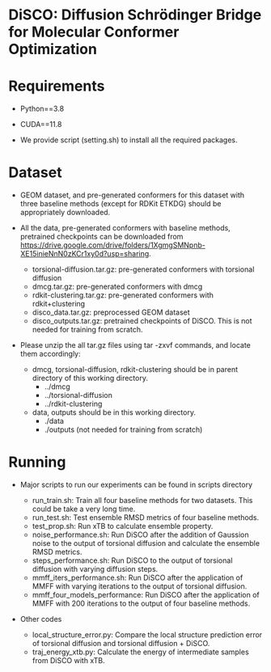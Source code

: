 # DiSCO: Diffusion Schrödinger Bridge for Molecular Conformer Optimization

# Requirements
- Python==3.8
- CUDA==11.8

- We provide script (setting.sh) to install all the required packages.

# Dataset
- GEOM dataset, and pre-generated conformers for this dataset with three baseline methods (except for RDKit ETKDG) should be appropriately downloaded.

- All the data, pre-generated conformers with baseline methods, pretrained checkpoints can be downloaded from https://drive.google.com/drive/folders/1XgmgSMNpnb-XE15inieNnN0zKCr1xy0d?usp=sharing.
    - torsional-diffusion.tar.gz: pre-generated conformers with torsional diffusion
    - dmcg.tar.gz: pre-generated conformers with dmcg
    - rdkit-clustering.tar.gz: pre-generated conformers with rdkit+clustering
    - disco_data.tar.gz: preprocessed GEOM dataset
    - disco_outputs.tar.gz: pretrained checkpoints of DiSCO. This is not needed for training from scratch.

- Please unzip the all tar.gz files using tar -zxvf commands, and locate them accordingly:
    - dmcg, torsional-diffusion, rdkit-clustering should be in parent directory of this working directory.
        - ../dmcg
        - ../torsional-diffusion
        - ../rdkit-clustering
    - data, outputs should be in this working directory.
        - ./data
        - ./outputs (not needed for training from scratch)

# Running
- Major scripts to run our experiments can be found in scripts directory
    - run_train.sh: Train all four baseline methods for two datasets. This could be take a very long time.
    - run_test.sh: Test ensemble RMSD metrics of four baseline methods.
    - test_prop.sh: Run xTB to calculate ensemble property.
    - noise_performance.sh: Run DiSCO after the addition of Gaussion noise to the output of torsional diffusion and calculate the ensemble RMSD metrics.
    - steps_performance.sh: Run DiSCO to the output of torsional diffusion with varying diffusion steps.
    - mmff_iters_performance.sh: Run DiSCO after the application of MMFF with varying iterations to the output of torsional diffusion.
    - mmff_four_models_performance: Run DiSCO after the application of MMFF with 200 iterations to the output of four baseline methods.

- Other codes
    - local_structure_error.py: Compare the local structure prediction error of torsional diffusion and torsional diffusion + DiSCO.
    - traj_energy_xtb.py: Calculate the energy of intermediate samples from DiSCO with xTB.



